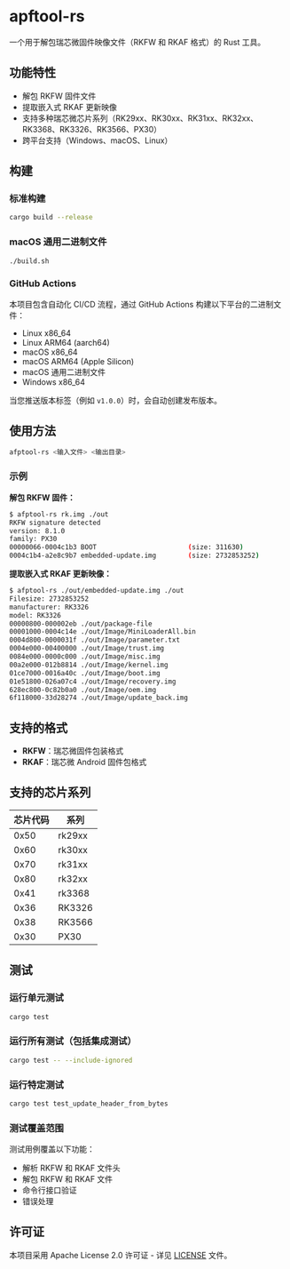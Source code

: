 # apftool-rs

一个用于解包瑞芯微固件映像文件（RKFW 和 RKAF 格式）的 Rust 工具。

## 功能特性

- 解包 RKFW 固件文件
- 提取嵌入式 RKAF 更新映像
- 支持多种瑞芯微芯片系列（RK29xx、RK30xx、RK31xx、RK32xx、RK3368、RK3326、RK3566、PX30）
- 跨平台支持（Windows、macOS、Linux）

## 构建

### 标准构建
```bash
cargo build --release
```

### macOS 通用二进制文件
```bash
./build.sh
```

### GitHub Actions
本项目包含自动化 CI/CD 流程，通过 GitHub Actions 构建以下平台的二进制文件：
- Linux x86_64
- Linux ARM64 (aarch64)
- macOS x86_64
- macOS ARM64 (Apple Silicon)
- macOS 通用二进制文件
- Windows x86_64

当您推送版本标签（例如 `v1.0.0`）时，会自动创建发布版本。

## 使用方法

```bash
afptool-rs <输入文件> <输出目录>
```

### 示例

**解包 RKFW 固件：**
```bash
$ afptool-rs rk.img ./out
RKFW signature detected
version: 8.1.0
family: PX30
00000066-0004c1b3 BOOT                       (size: 311630)
0004c1b4-a2e8c9b7 embedded-update.img        (size: 2732853252)
```

**提取嵌入式 RKAF 更新映像：**
```bash
$ afptool-rs ./out/embedded-update.img ./out 
Filesize: 2732853252
manufacturer: RK3326
model: RK3326
00000800-000002eb ./out/package-file
00001000-0004c14e ./out/Image/MiniLoaderAll.bin
0004d800-0000031f ./out/Image/parameter.txt
0004e000-00400000 ./out/Image/trust.img
0084e000-0000c000 ./out/Image/misc.img
00a2e000-012b8814 ./out/Image/kernel.img
01ce7000-0016a40c ./out/Image/boot.img
01e51800-026a07c4 ./out/Image/recovery.img
628ec800-0c82b0a0 ./out/Image/oem.img
6f118000-33d28274 ./out/Image/update_back.img
```

## 支持的格式

- **RKFW**：瑞芯微固件包装格式
- **RKAF**：瑞芯微 Android 固件包格式

## 支持的芯片系列

| 芯片代码 | 系列 |
|----------|------|
| 0x50 | rk29xx |
| 0x60 | rk30xx |
| 0x70 | rk31xx |
| 0x80 | rk32xx |
| 0x41 | rk3368 |
| 0x36 | RK3326 |
| 0x38 | RK3566 |
| 0x30 | PX30 |

## 测试

### 运行单元测试

```bash
cargo test
```

### 运行所有测试（包括集成测试）

```bash
cargo test -- --include-ignored
```

### 运行特定测试

```bash
cargo test test_update_header_from_bytes
```

### 测试覆盖范围

测试用例覆盖以下功能：

- 解析 RKFW 和 RKAF 文件头
- 解包 RKFW 和 RKAF 文件
- 命令行接口验证
- 错误处理

## 许可证

本项目采用 Apache License 2.0 许可证 - 详见 [LICENSE](LICENSE) 文件。
